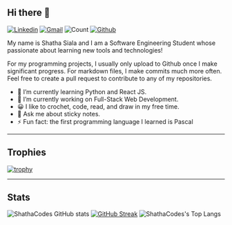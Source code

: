 
## Hi there 👋
[![Linkedin](https://img.shields.io/badge/-shathasiala-blue?style=flat&logo=Linkedin&logoColor=white)](https://www.linkedin.com/in/shathasiala) [![Gmail](https://img.shields.io/badge/-shatha.siala-c14438?style=flat&logo=Gmail&logoColor=white)](mailto:shatha.siala@gmail.com) ![Count](https://visitor-badge.laobi.icu/badge?page_id=ShathaCodes.ShathaCodes) [![Github](https://img.shields.io/github/followers/ShathaCodes?label=Follow&style=social)](https://github.com/ShathaCodes) 

My name is Shatha Siala and I am a Software Engineering Student whose passionate about learning new tools and technologies!

For my programming projects, I usually only upload to Github once I make significant progress. For markdown files, I make commits much more often. Feel free to create a pull request to contribute to any of my repositories.

<!--
**ShathaCodes/ShathaCodes** is a ✨ _special_ ✨ repository because its `README.md` (this file) appears on your GitHub profile.
-->

- 🌱 I’m currently learning Python and React JS.
- 🔭 I’m currently working on Full-Stack Web Development.
- 😀 I like to crochet, code, read, and draw in my free time.
- 💬 Ask me about sticky notes.
- ⚡ Fun fact: the first programming language I learned is Pascal

---------------------------------------------------------------------------------------------------------------
## Trophies

[![trophy](https://github-profile-trophy.vercel.app/?username=ShathaCodes&theme=radical)](https://github.com/ryo-ma/github-profile-trophy)

---------------------------------------------------------------------------------------------------------------
## Stats

![ShathaCodes GitHub stats](https://github-readme-stats.vercel.app/api?username=ShathaCodes&show_icons=true&theme=radical) 
[![GitHub Streak](https://github-readme-streak-stats.herokuapp.com/?user=ShathaCodes&theme=radical)](https://git.io/streak-stats) 
![ShathaCodes's Top Langs](https://github-readme-stats.vercel.app/api/top-langs/?username=ShathaCodes&layout=compact&theme=radical)
